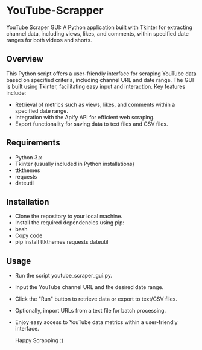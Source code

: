 # YouTube-Scrapper
YouTube Scraper GUI: A Python application built with Tkinter for extracting channel data, including views, likes, and comments, within specified date ranges for both videos and shorts.

## Overview
This Python script offers a user-friendly interface for scraping YouTube data based on specified criteria, including channel URL and date range. The GUI is built using Tkinter, facilitating easy input and interaction. Key features include:
- Retrieval of metrics such as views, likes, and comments within a specified date range.
- Integration with the Apify API for efficient web scraping.
- Export functionality for saving data to text files and CSV files.

## Requirements
- Python 3.x
- Tkinter (usually included in Python installations)
- ttkthemes
- requests
- dateutil

## Installation
- Clone the repository to your local machine.
- Install the required dependencies using pip:
- bash
- Copy code
- pip install ttkthemes requests dateutil

## Usage
- Run the script youtube_scraper_gui.py.
- Input the YouTube channel URL and the desired date range.
- Click the "Run" button to retrieve data or export to text/CSV files.
- Optionally, import URLs from a text file for batch processing.
- Enjoy easy access to YouTube data metrics within a user-friendly interface.

  Happy Scrapping :)
